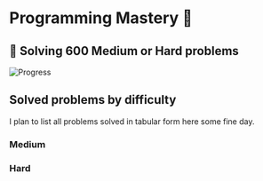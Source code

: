 # Programming Mastery :punch:

## :goal_net:  Solving 600 Medium or Hard problems 

![Progress](https://progress-bar.dev/25/?scale=600&title=InterviewGod&width=500&color=babaca&suffix=+problems+solved)

## Solved problems by difficulty
I plan to list all problems solved in tabular form here some fine day.

### Medium

### Hard

